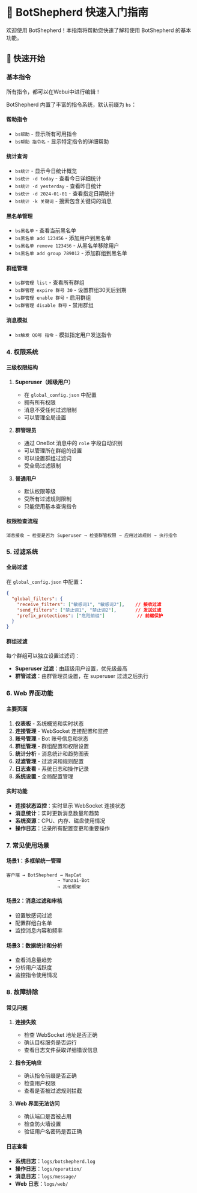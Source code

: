 # 🐑 BotShepherd 快速入门指南

欢迎使用 BotShepherd！本指南将帮助您快速了解和使用 BotShepherd 的基本功能。

## 🚀 快速开始

### 基本指令

所有指令，都可以在Webui中进行编辑！

BotShepherd 内置了丰富的指令系统，默认前缀为 `bs`：

#### 帮助指令
- `bs帮助` - 显示所有可用指令
- `bs帮助 指令名` - 显示特定指令的详细帮助

#### 统计查询
- `bs统计` - 显示今日统计概览
- `bs统计 -d today` - 查看今日详细统计
- `bs统计 -d yesterday` - 查看昨日统计
- `bs统计 -d 2024-01-01` - 查看指定日期统计
- `bs统计 -k 关键词` - 搜索包含关键词的消息

#### 黑名单管理
- `bs黑名单` - 查看当前黑名单
- `bs黑名单 add 123456` - 添加用户到黑名单
- `bs黑名单 remove 123456` - 从黑名单移除用户
- `bs黑名单 add group 789012` - 添加群组到黑名单

#### 群组管理
- `bs群管理 list` - 查看所有群组
- `bs群管理 expire 群号 30` - 设置群组30天后到期
- `bs群管理 enable 群号` - 启用群组
- `bs群管理 disable 群号` - 禁用群组

#### 消息模拟
- `bs触发 QQ号 指令` - 模拟指定用户发送指令

### 4. 权限系统

#### 三级权限结构

1. **Superuser（超级用户）**
   - 在 `global_config.json` 中配置
   - 拥有所有权限
   - 消息不受任何过滤限制
   - 可以管理全局设置

2. **群管理员**
   - 通过 OneBot 消息中的 `role` 字段自动识别
   - 可以管理所在群组的设置
   - 可以设置群组过滤词
   - 受全局过滤限制

3. **普通用户**
   - 默认权限等级
   - 受所有过滤规则限制
   - 只能使用基本查询指令

#### 权限检查流程

```
消息接收 → 检查是否为 Superuser → 检查群管权限 → 应用过滤规则 → 执行指令
```

### 5. 过滤系统

#### 全局过滤

在 `global_config.json` 中配置：

```json
{
  "global_filters": {
    "receive_filters": ["敏感词1", "敏感词2"],    // 接收过滤
    "send_filters": ["禁止词1", "禁止词2"],       // 发送过滤
    "prefix_protections": ["危险前缀"]            // 前缀保护
  }
}
```

#### 群组过滤

每个群组可以独立设置过滤词：

- **Superuser 过滤**：由超级用户设置，优先级最高
- **群管过滤**：由群管理员设置，在 superuser 过滤之后执行

### 6. Web 界面功能

#### 主要页面

1. **仪表板** - 系统概览和实时状态
2. **连接管理** - WebSocket 连接配置和监控
3. **账号管理** - Bot 账号信息和状态
4. **群组管理** - 群组配置和权限设置
5. **统计分析** - 消息统计和趋势图表
6. **过滤管理** - 过滤词和规则配置
7. **日志查看** - 系统日志和操作记录
8. **系统设置** - 全局配置管理

#### 实时功能

- **连接状态监控**：实时显示 WebSocket 连接状态
- **消息统计**：实时更新消息数量和趋势
- **系统资源**：CPU、内存、磁盘使用情况
- **操作日志**：记录所有配置变更和重要操作

### 7. 常见使用场景

#### 场景1：多框架统一管理

```
客户端 → BotShepherd → NapCat
                   → Yunzai-Bot
                   → 其他框架
```

#### 场景2：消息过滤和审核

- 设置敏感词过滤
- 配置群组白名单
- 监控消息内容和频率

#### 场景3：数据统计和分析

- 查看消息量趋势
- 分析用户活跃度
- 监控指令使用情况

### 8. 故障排除

#### 常见问题

1. **连接失败**
   - 检查 WebSocket 地址是否正确
   - 确认目标服务是否运行
   - 查看日志文件获取详细错误信息

2. **指令无响应**
   - 确认指令前缀是否正确
   - 检查用户权限
   - 查看是否被过滤规则拦截

3. **Web 界面无法访问**
   - 确认端口是否被占用
   - 检查防火墙设置
   - 验证用户名密码是否正确

#### 日志查看

- **系统日志**：`logs/botshepherd.log`
- **操作日志**：`logs/operation/`
- **消息日志**：`logs/message/`
- **Web 日志**：`logs/web/`